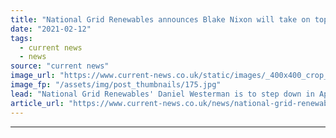 ```yaml
---
title: "National Grid Renewables announces Blake Nixon will take on top role"
date: "2021-02-12"
tags: 
  - current news
  - news
source: "current news"
image_url: "https://www.current-news.co.uk/static/images/_400x400_crop_center-center/Blake-Nixon-credit-National-Grid.jpg"
image_fp: "/assets/img/post_thumbnails/175.jpg"
lead: "National Grid Renewables' Daniel Westerman is to step down in April as he takes a new job in Australia."
article_url: "https://www.current-news.co.uk/news/national-grid-renewables-announces-blake-nixon-will-take-on-top-role?utm_source=rss-feeds&utm_medium=rss&utm_campaign=rss"
---
```


---
